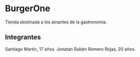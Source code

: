 # BurgerOne
Tienda destinada a los amantes de la gastronomía.

## Integrantes
Santiago Martin, 17 años.
Jonatan Rubén Romero Rojas, 20 años.